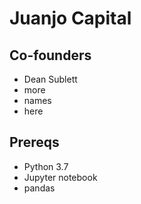 Juanjo Capital
===

Co-founders
---
* Dean Sublett
* more
* names
* here

Prereqs
---
* Python 3.7
* Jupyter notebook
* pandas
